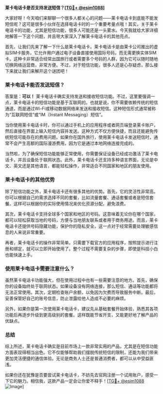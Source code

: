 **莱卡电话卡是否支持发送短信？[[TG💪+ @esim1088](https://t.me/s/esim1088)]**

大家好呀！今天咱们来聊聊一个很多人都关心的问题——莱卡电话卡到底能不能发短信呢？这可是很多小伙伴在选择电话卡时的一个重要考量点哦！其实，关于莱卡电话卡的功能，尤其是短信功能，很多人可能还是一头雾水。今天我就给大家详细地解答一下这个问题，并且带大家深入了解莱卡电话卡的其他亮点。

首先，让我们先来了解一下什么是莱卡电话卡。莱卡电话卡是由莱卡公司推出的虚拟SIM卡服务，它允许用户通过电子设备直接使用国际号码，而无需更换实体SIM卡。这种卡非常适合经常出国旅行或者需要多个号码的人群，因为它可以随时随地切换网络运营商，非常方便。不过，对于短信功能，很多人还是心存疑虑，那么接下来就让我们来解开这个谜团吧！

### 莱卡电话卡能否发送短信？

答案是：**可以！** 莱卡电话卡确实支持发送和接收短信功能。不过，这里要强调一点，莱卡电话卡的短信功能是基于互联网的。也就是说，你不需要依赖传统的短信通道，而是通过Wi-Fi或移动数据网络来发送和接收短信。这种短信形式通常被称为“互联网短信”或“IM（Instant Messaging）短信”。

当你使用莱卡电话卡时，你可以通过手机上的应用程序或者网页端登录莱卡账户，然后直接在界面上输入短信内容并发送。这种方式不仅方便快捷，而且还能避免传统短信可能存在的费用问题。如果你在国外旅行，使用莱卡电话卡发送短信时，通常不会产生高额的国际漫游费用，因为它是通过本地网络连接完成的。

当然啦，为了确保短信功能能够正常使用，你需要保证设备已经成功激活了莱卡电话卡，并且设备处于联网状态。此外，莱卡电话卡还支持多种语言界面，无论是中文、英文还是其他语言，都能轻松操作，非常适合不同国家和地区的朋友使用。

### 莱卡电话卡的其他优势

除了短信功能之外，莱卡电话卡还有很多其他的优势。首先，它的灵活性非常高。你可以根据自己的需求选择不同的套餐，比如流量套餐、通话套餐或者是短信套餐。这样可以根据你的实际使用情况来优化资源分配，避免浪费。

其次，莱卡电话卡支持全球多个国家和地区的号码。这意味着无论你在哪个国家，都可以轻松获取当地的号码，方便与当地朋友联系或者用于商务用途。而且，莱卡电话卡还提供号码隐藏功能，保护你的隐私安全，这一点对于经常需要处理敏感信息的人来说非常重要。

再者，莱卡电话卡的操作非常简单。只需要下载官方的应用程序，按照提示进行注册和绑定，就可以立即开始使用了。整个过程不需要复杂的步骤，即使是科技小白也能快速上手。

### 使用莱卡电话卡需要注意什么？

虽然莱卡电话卡功能强大，但在使用过程中也有一些需要注意的地方。首先，确保你的设备始终处于联网状态。如果设备没有网络连接，那么短信、通话等功能都将无法正常使用。其次，定期检查账户余额，以免因为欠费而导致服务中断。最后，妥善保管好自己的账号信息，防止泄露给他人造成不必要的麻烦。

另外，如果你是第一次使用莱卡电话卡，建议先从基础套餐开始体验，熟悉其各项功能后再逐步升级到更高级别的套餐。这样既能节省开支，又能更好地了解产品的优缺点。

### 总结

综上所述，莱卡电话卡确实是目前市场上一款非常实用的产品，尤其是在短信功能方面表现得相当出色。它不仅能够帮助我们摆脱传统短信的限制，还能为我们带来更加灵活便捷的通信体验。无论是商务人士还是普通消费者，都可以从中受益匪浅。

如果你还在犹豫是否要尝试莱卡电话卡，不妨先去官网注册一个试用账户，感受一下它的魅力。相信我，这款产品一定会让你爱不释手！[[TG💪+ @esim1088](https://t.me/s/esim1088) ![Image](https://i.postimg.cc/4NQfJmqS/Snipaste-2025-05-13-00-14-12.png)]